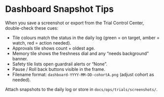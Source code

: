 # Dashboard Snapshot Tips

When you save a screenshot or export from the Trial Control Center, double-check these cues:

- Tile colours match the status in the daily log (green = on target, amber = watch, red = action needed).
- Approvals tile shows count + oldest age.
- Memory tile shows the freshness dial and any “needs background” banner.
- Safety tile lists open guardrail alerts or “None”.
- Pause / Roll back buttons visible in the frame.
- Filename format: `dashboard-YYYY-MM-DD-cohortA.png` (adjust cohort as needed).

Attach snapshots to the daily log or store in `docs/ops/trials/screenshots/`.
